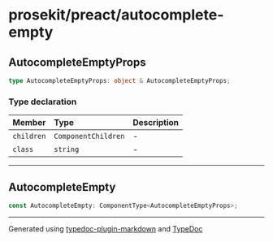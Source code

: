 # prosekit/preact/autocomplete-empty

<a id="autocompleteemptyprops" name="autocompleteemptyprops"></a>

## AutocompleteEmptyProps

```ts
type AutocompleteEmptyProps: object & AutocompleteEmptyProps;
```

### Type declaration

| Member | Type | Description |
| :------ | :------ | :------ |
| `children` | `ComponentChildren` | - |
| `class` | `string` | - |

***

<a id="autocompleteempty" name="autocompleteempty"></a>

## AutocompleteEmpty

```ts
const AutocompleteEmpty: ComponentType<AutocompleteEmptyProps>;
```

***

Generated using [typedoc-plugin-markdown](https://www.npmjs.com/package/typedoc-plugin-markdown) and [TypeDoc](https://typedoc.org/)
